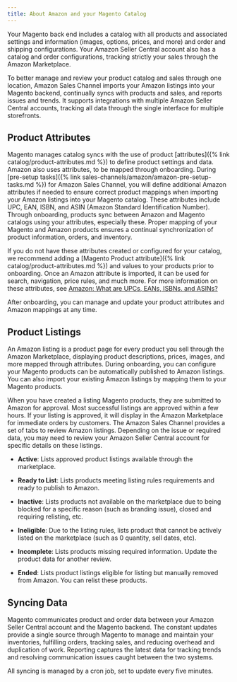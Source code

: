 ```yaml
---
title: About Amazon and your Magento Catalog 
---
```


Your Magento back end includes a catalog with all products and associated settings and information (images, options, prices, and more) and order and shipping configurations. Your Amazon Seller Central account also has a catalog and order configurations, tracking strictly your sales through the Amazon Marketplace.

To better manage and review your product catalog and sales through one location, Amazon Sales Channel imports your Amazon listings into your Magento backend, continually syncs with products and sales, and reports issues and trends. It supports integrations with multiple Amazon Seller Central accounts, tracking all data through the single interface for multiple storefronts.

## Product Attributes

Magento manages catalog syncs with the use of product [attributes]({% link catalog/product-attributes.md %}) to define product settings and data. Amazon also uses attributes, to be mapped through onboarding. During [pre-setup tasks]({% link sales-channels/amazon/amazon-pre-setup-tasks.md %}) for Amazon Sales Channel, you will define additional Amazon attributes if needed to ensure correct product mappings when importing your Amazon listings into your Magento catalog. These attributes include UPC, EAN, ISBN, and ASIN (Amazon Standard Identification Number). Through onboarding, products sync between Amazon and Magento catalogs using your attributes, especially these. Proper mapping of your Magento and Amazon products ensures a continual synchronization of product information, orders, and inventory.

If you do not have these attributes created or configured for your catalog, we recommend adding a [Magento Product attribute]({% link catalog/product-attributes.md %}) and values to your products prior to onboarding. Once an Amazon attribute is imported, it can be used for search, navigation, price rules, and much more. For more information on these attributes, see [Amazon: What are UPCs, EANs, ISBNs. and ASINs?][1]

After onboarding, you can manage and update your product attributes and Amazon mappings at any time.

## Product Listings

An Amazon listing is a product page for every product you sell through the Amazon Marketplace, displaying product descriptions, prices, images, and more mapped through attributes. During onboarding, you can configure your Magento products can be automatically published to Amazon listings. You can also import your existing Amazon listings by mapping them to your Magento products.

When you have created a listing Magento products, they are submitted to Amazon for approval. Most successful listings are approved within a few hours. If your listing is approved, it will display in the Amazon Marketplace for immediate orders by customers. The Amazon Sales Channel provides a set of tabs to review Amazon listings. Depending on the issue or required data, you may need to review your Amazon Seller Central account for specific details on these listings.

- **Active**: Lists approved product listings available through the marketplace.

- **Ready to List**: Lists products meeting listing rules requirements and ready to publish to Amazon.

- **Inactive**: Lists products not available on the marketplace due to being blocked for a specific reason (such as branding issue), closed and requiring relisting, etc.

- **Ineligible**: Due to the listing rules, lists product that cannot be actively listed on the marketplace (such as 0 quantity, sell dates, etc).

- **Incomplete**: Lists products missing required information. Update the product data for another review.

- **Ended**: Lists product listings eligible for listing but manually removed from Amazon. You can relist these products.

## Syncing Data

Magento communicates product and order data between your Amazon Seller Central account and the Magento backend. The constant updates provide a single source through Magento to manage and maintain your inventories, fulfilling orders, tracking sales, and reducing overhead and duplication of work. Reporting captures the latest data for tracking trends and resolving communication issues caught between the two systems.

All syncing is managed by a cron job, set to update every five minutes.

[1]: https://www.amazon.com/gp/seller/asin-upc-isbn-info.html
